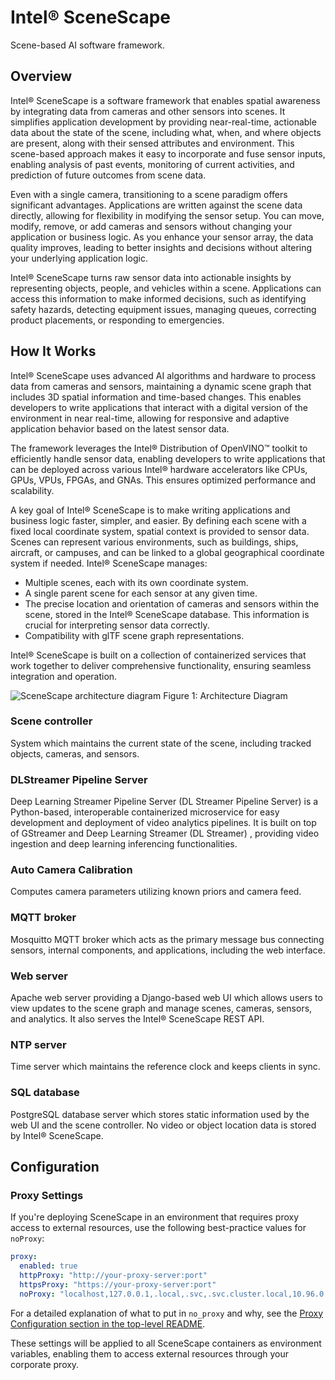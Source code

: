 # Intel® SceneScape

Scene-based AI software framework.

## Overview

Intel® SceneScape is a software framework that enables spatial awareness by integrating data from cameras and other sensors into scenes. It simplifies application development by providing near-real-time, actionable data about the state of the scene, including what, when, and where objects are present, along with their sensed attributes and environment. This scene-based approach makes it easy to incorporate and fuse sensor inputs, enabling analysis of past events, monitoring of current activities, and prediction of future outcomes from scene data.

Even with a single camera, transitioning to a scene paradigm offers significant advantages. Applications are written against the scene data directly, allowing for flexibility in modifying the sensor setup. You can move, modify, remove, or add cameras and sensors without changing your application or business logic. As you enhance your sensor array, the data quality improves, leading to better insights and decisions without altering your underlying application logic.

Intel® SceneScape turns raw sensor data into actionable insights by representing objects, people, and vehicles within a scene. Applications can access this information to make informed decisions, such as identifying safety hazards, detecting equipment issues, managing queues, correcting product placements, or responding to emergencies.

## How It Works

Intel® SceneScape uses advanced AI algorithms and hardware to process data from cameras and sensors, maintaining a dynamic scene graph that includes 3D spatial information and time-based changes. This enables developers to write applications that interact with a digital version of the environment in near real-time, allowing for responsive and adaptive application behavior based on the latest sensor data.

The framework leverages the Intel® Distribution of OpenVINO™ toolkit to efficiently handle sensor data, enabling developers to write applications that can be deployed across various Intel® hardware accelerators like CPUs, GPUs, VPUs, FPGAs, and GNAs. This ensures optimized performance and scalability.

A key goal of Intel® SceneScape is to make writing applications and business logic faster, simpler, and easier. By defining each scene with a fixed local coordinate system, spatial context is provided to sensor data. Scenes can represent various environments, such as buildings, ships, aircraft, or campuses, and can be linked to a global geographical coordinate system if needed. Intel® SceneScape manages:

- Multiple scenes, each with its own coordinate system.
- A single parent scene for each sensor at any given time.
- The precise location and orientation of cameras and sensors within the scene, stored in the Intel® SceneScape database. This information is crucial for interpreting sensor data correctly.
- Compatibility with glTF scene graph representations.

Intel® SceneScape is built on a collection of containerized services that work together to deliver comprehensive functionality, ensuring seamless integration and operation.

![SceneScape architecture diagram](https://github.com/open-edge-platform/scenescape/blob/main/docs/user-guide/images/architecture.png)
Figure 1: Architecture Diagram

### Scene controller

System which maintains the current state of the scene, including tracked objects, cameras, and sensors.

### DLStreamer Pipeline Server

Deep Learning Streamer Pipeline Server (DL Streamer Pipeline Server) is a Python-based, interoperable containerized microservice for easy development and deployment of video analytics pipelines. It is built on top of GStreamer and Deep Learning Streamer (DL Streamer) , providing video ingestion and deep learning inferencing functionalities.

### Auto Camera Calibration

Computes camera parameters utilizing known priors and camera feed.

### MQTT broker

Mosquitto MQTT broker which acts as the primary message bus connecting sensors, internal components, and applications, including the web interface.

### Web server

Apache web server providing a Django-based web UI which allows users to view updates to the scene graph and manage scenes, cameras, sensors, and analytics. It also serves the Intel® SceneScape REST API.

### NTP server

Time server which maintains the reference clock and keeps clients in sync.

### SQL database

PostgreSQL database server which stores static information used by the web UI and the scene controller. No video or object location data is stored by Intel® SceneScape.

## Configuration

### Proxy Settings

If you're deploying SceneScape in an environment that requires proxy access to external resources, use the following best-practice values for `noProxy`:

```yaml
proxy:
  enabled: true
  httpProxy: "http://your-proxy-server:port"
  httpsProxy: "https://your-proxy-server:port"
  noProxy: "localhost,127.0.0.1,.local,.svc,.svc.cluster.local,10.96.0.0/12,10.244.0.0/16,172.17.0.0/16"
```

For a detailed explanation of what to put in `no_proxy` and why, see the [Proxy Configuration section in the top-level README](../README.md#proxy-configuration).

These settings will be applied to all SceneScape containers as environment variables, enabling them to access external resources through your corporate proxy.
